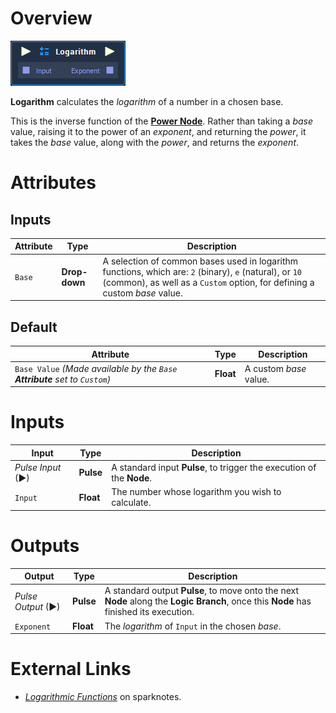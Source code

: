 # Overview

![The Logarithm Node.](../../.gitbook/assets/node-logarithm.png)

**Logarithm** calculates the _logarithm_ of a number in a chosen base. 

This is the inverse function of the [**Power Node**](power.md). Rather than taking a *base* value, raising it to the power of an *exponent*, and returning the *power*, it takes the *base* value, along with the *power*, and returns the *exponent*.

# Attributes

## Inputs

|Attribute|Type|Description|
|---|---|---|
|`Base`|**Drop-down**|A selection of common bases used in logarithm functions, which are: `2` (binary), `e` (natural), or `10` (common), as well as a `Custom` option, for defining a custom *base* value.|

## Default

|Attribute|Type|Description|
|---|---|---|
|`Base Value` *(Made available by the `Base` **Attribute** set to `Custom`)*|**Float**|A custom *base* value.|

# Inputs

|Input|Type|Description|
|---|---|---|
|*Pulse Input* (►)|**Pulse**|A standard input **Pulse**, to trigger the execution of the **Node**.|
|`Input`|**Float**| The number whose logarithm you wish to calculate.|

# Outputs

|Output|Type|Description|
|---|---|---|
|*Pulse Output* (►)|**Pulse**|A standard output **Pulse**, to move onto the next **Node** along the **Logic Branch**, once this **Node** has finished its execution.|
|`Exponent`|**Float**|The *logarithm* of `Input` in the chosen *base*.|

# External Links

- [*Logarithmic Functions*](https://www.sparknotes.com/math/precalc/exponentialandlogarithmicfunctions/section2/) on sparknotes.